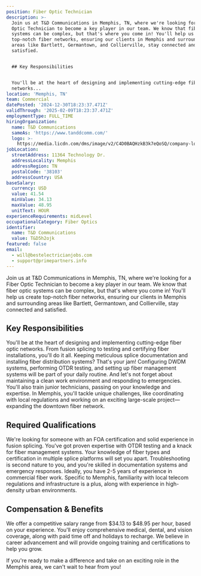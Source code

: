 ```yaml
---
position: Fiber Optic Technician
description: >-
  Join us at T&D Communications in Memphis, TN, where we're looking for a Fiber
  Optic Technician to become a key player in our team. We know that fiber optic
  systems can be complex, but that's where you come in! You'll help us create
  top-notch fiber networks, ensuring our clients in Memphis and surrounding
  areas like Bartlett, Germantown, and Collierville, stay connected and
  satisfied. 


  ## Key Responsibilities


  You'll be at the heart of designing and implementing cutting-edge fiber optic
  networks...
location: 'Memphis, TN'
team: Commercial
datePosted: '2024-12-30T18:23:37.471Z'
validThrough: '2025-02-09T18:23:37.471Z'
employmentType: FULL_TIME
hiringOrganization:
  name: T&D Communications
  sameAs: 'https://www.tanddcomm.com/'
  logo: >-
    https://media.licdn.com/dms/image/v2/C4D0BAQHzkB3k7eQoSQ/company-logo_200_200/company-logo_200_200/0/1631320385872?e=2147483647&v=beta&t=nuFy5lrwqoCuQ6_2P8hO_EwhwJlnndzcbM7ZPSfdKlM
jobLocation:
  streetAddress: 11364 Technology Dr.
  addressLocality: Memphis
  addressRegion: TN
  postalCode: '38103'
  addressCountry: USA
baseSalary:
  currency: USD
  value: 41.54
  minValue: 34.13
  maxValue: 48.95
  unitText: HOUR
experienceRequirements: midLevel
occupationalCategory: Fiber Optics
identifier:
  name: T&D Communications
  value: T&D5h2ojk
featured: false
email:
  - will@bestelectricianjobs.com
  - support@primepartners.info
---
```




Join us at T&D Communications in Memphis, TN, where we're looking for a Fiber Optic Technician to become a key player in our team. We know that fiber optic systems can be complex, but that's where you come in! You'll help us create top-notch fiber networks, ensuring our clients in Memphis and surrounding areas like Bartlett, Germantown, and Collierville, stay connected and satisfied. 

## Key Responsibilities

You'll be at the heart of designing and implementing cutting-edge fiber optic networks. From fusion splicing to testing and certifying fiber installations, you'll do it all. Keeping meticulous splice documentation and installing fiber distribution systems? That's your jam! Configuring DWDM systems, performing OTDR testing, and setting up fiber management systems will be part of your daily routine. And let's not forget about maintaining a clean work environment and responding to emergencies. You'll also train junior technicians, passing on your knowledge and expertise. In Memphis, you'll tackle unique challenges, like coordinating with local regulations and working on an exciting large-scale project—expanding the downtown fiber network. 

## Required Qualifications

We're looking for someone with an FOA certification and solid experience in fusion splicing. You've got proven expertise with OTDR testing and a knack for fiber management systems. Your knowledge of fiber types and certification in multiple splice platforms will set you apart. Troubleshooting is second nature to you, and you're skilled in documentation systems and emergency responses. Ideally, you have 2-5 years of experience in commercial fiber work. Specific to Memphis, familiarity with local telecom regulations and infrastructure is a plus, along with experience in high-density urban environments.

## Compensation & Benefits

We offer a competitive salary range from $34.13 to $48.95 per hour, based on your experience. You'll enjoy comprehensive medical, dental, and vision coverage, along with paid time off and holidays to recharge. We believe in career advancement and will provide ongoing training and certifications to help you grow. 

If you're ready to make a difference and take on an exciting role in the Memphis area, we can't wait to hear from you!
